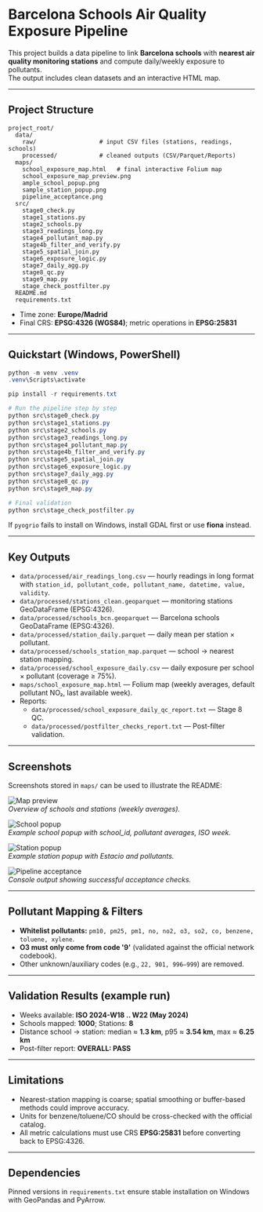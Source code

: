 # Barcelona Schools Air Quality Exposure Pipeline

This project builds a data pipeline to link **Barcelona schools** with **nearest air quality monitoring stations** and compute daily/weekly exposure to pollutants.  
The output includes clean datasets and an interactive HTML map.

---

## Project Structure

```
project_root/
  data/
    raw/                  # input CSV files (stations, readings, schools)
    processed/            # cleaned outputs (CSV/Parquet/Reports)
  maps/
    school_exposure_map.html   # final interactive Folium map
    school_exposure_map_preview.png
    ample_school_popup.png
    sample_station_popup.png
    pipeline_acceptance.png
  src/
    stage0_check.py
    stage1_stations.py
    stage2_schools.py
    stage3_readings_long.py
    stage4_pollutant_map.py
    stage4b_filter_and_verify.py
    stage5_spatial_join.py
    stage6_exposure_logic.py
    stage7_daily_agg.py
    stage8_qc.py
    stage9_map.py
    stage_check_postfilter.py
  README.md
  requirements.txt
```

- Time zone: **Europe/Madrid**
- Final CRS: **EPSG:4326 (WGS84)**; metric operations in **EPSG:25831**

---

## Quickstart (Windows, PowerShell)

```powershell
python -m venv .venv
.venv\Scripts\activate

pip install -r requirements.txt

# Run the pipeline step by step
python src\stage0_check.py
python src\stage1_stations.py
python src\stage2_schools.py
python src\stage3_readings_long.py
python src\stage4_pollutant_map.py
python src\stage4b_filter_and_verify.py
python src\stage5_spatial_join.py
python src\stage6_exposure_logic.py
python src\stage7_daily_agg.py
python src\stage8_qc.py
python src\stage9_map.py

# Final validation
python src\stage_check_postfilter.py
```

If `pyogrio` fails to install on Windows, install GDAL first or use **fiona** instead.

---

## Key Outputs

- `data/processed/air_readings_long.csv` — hourly readings in long format with `station_id, pollutant_code, pollutant_name, datetime, value, validity`.  
- `data/processed/stations_clean.geoparquet` — monitoring stations GeoDataFrame (EPSG:4326).  
- `data/processed/schools_bcn.geoparquet` — Barcelona schools GeoDataFrame (EPSG:4326).  
- `data/processed/station_daily.parquet` — daily mean per station × pollutant.  
- `data/processed/schools_station_map.parquet` — school → nearest station mapping.  
- `data/processed/school_exposure_daily.csv` — daily exposure per school × pollutant (coverage ≥ 75%).  
- `maps/school_exposure_map.html` — Folium map (weekly averages, default pollutant NO₂, last available week).  
- Reports:  
  - `data/processed/school_exposure_daily_qc_report.txt` — Stage 8 QC.  
  - `data/processed/postfilter_checks_report.txt` — Post-filter validation.

---

## Screenshots

Screenshots stored in `maps/` can be used to illustrate the README:

![Map preview](maps/school_exposure_map_preview.png)  
*Overview of schools and stations (weekly averages).*

![School popup](maps/ample_school_popup.png)  
*Example school popup with school_id, pollutant averages, ISO week.*

![Station popup](maps/sample_station_popup.png)  
*Example station popup with Estacio and pollutants.*

![Pipeline acceptance](maps/pipeline_acceptance.png)  
*Console output showing successful acceptance checks.*

---

## Pollutant Mapping & Filters

- **Whitelist pollutants:** `pm10, pm25, pm1, no, no2, o3, so2, co, benzene, toluene, xylene`.  
- **O3 must only come from code '9'** (validated against the official network codebook).  
- Other unknown/auxiliary codes (e.g., `22, 901, 996–999`) are removed.  

---

## Validation Results (example run)

- Weeks available: **ISO 2024-W18 .. W22 (May 2024)**  
- Schools mapped: **1000**; Stations: **8**  
- Distance school → station: median ≈ **1.3 km**, p95 ≈ **3.54 km**, max ≈ **6.25 km**  
- Post-filter report: **OVERALL: PASS**

---

## Limitations

- Nearest-station mapping is coarse; spatial smoothing or buffer-based methods could improve accuracy.  
- Units for benzene/toluene/CO should be cross-checked with the official catalog.  
- All metric calculations must use CRS **EPSG:25831** before converting back to EPSG:4326.

---

## Dependencies

Pinned versions in `requirements.txt` ensure stable installation on Windows with GeoPandas and PyArrow.
